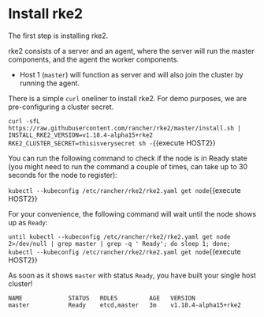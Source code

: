 # Install rke2

The first step is installing rke2. 

rke2 consists of a server and an agent, where the server will run the master components, and the agent the worker components.

- Host 1 (`master`) will function as server and will also join the cluster by running the agent.

There is a simple `curl` oneliner to install rke2. For demo purposes, we are pre-configuring a cluster secret.

`curl -sfL https://raw.githubusercontent.com/rancher/rke2/master/install.sh | INSTALL_RKE2_VERSION=v1.18.4-alpha15+rke2 RKE2_CLUSTER_SECRET=thisisverysecret sh -`{{execute HOST2}}

You can run the following command to check if the node is in Ready state (you might need to run the command a couple of times, can take up to 30 seconds for the node to register):

`kubectl --kubeconfig /etc/rancher/rke2/rke2.yaml get node`{{execute HOST2}}

For your convenience, the following command will wait until the node shows up as `Ready`:

`until kubectl --kubeconfig /etc/rancher/rke2/rke2.yaml get node 2>/dev/null | grep master | grep -q ' Ready'; do sleep 1; done; kubectl --kubeconfig /etc/rancher/rke2/rke2.yaml get node`{{execute HOST2}}

As soon as it shows `master` with status `Ready`, you have built your single host cluster!

```
NAME             STATUS   ROLES         AGE   VERSION
master           Ready    etcd,master   3m    v1.18.4-alpha15+rke2
```
